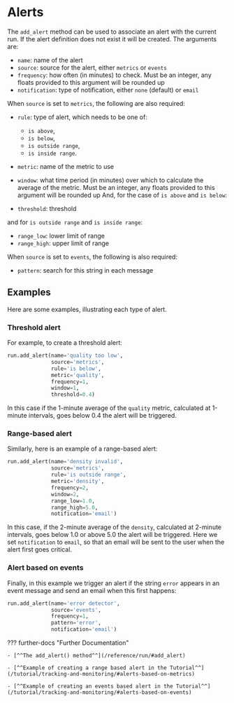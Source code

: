 # Alerts

The `add_alert` method can be used to associate an alert with the current run. If the alert definition does not exist it will
be created. The arguments are:

 * `name`: name of the alert
 * `source`: source for the alert, either `metrics` or `events`
 * `frequency`: how often (in minutes) to check. Must be an integer, any floats provided to this argument will be rounded up
 * `notification`: type of notification, either `none` (default) or `email`

When `source` is set to `metrics`, the following are also required:

 - `rule`: type of alert, which needs to be one of:

    * `is above`,
    * `is below`,
    * `is outside range`,
    * `is inside range`.

 - `metric`: name of the metric to use
 - `window`: what time period (in minutes) over which to calculate the average of the metric. Must be an integer, any floats provided to this argument will be rounded up
And, for the case of `is above` and `is below`:

 * `threshold`: threshold

and for `is outside range` and `is inside range`:

 * `range_low`: lower limit of range
 * `range_high`: upper limit of range

When `source` is set to `events`, the following is also required:

* `pattern`: search for this string in each message

## Examples

Here are some examples, illustrating each type of alert.

### Threshold alert

For example, to create a threshold alert:
``` py
run.add_alert(name='quality too low',
              source='metrics',
              rule='is below',
              metric='quality',
              frequency=1,
              window=1,
              threshold=0.4)
```
In this case if the 1-minute average of the `quality` metric, calculated at 1-minute intervals, goes below 0.4 the alert will be triggered.

### Range-based alert

Similarly, here is an example of a range-based alert:
``` py
run.add_alert(name='density invalid',
              source='metrics',
              rule='is outside range',
              metric='density',
              frequency=2,
              window=2,
              range_low=1.0,
              range_high=5.0,
              notification='email')
```
In this case, if the 2-minute average of the `density`, calculated at 2-minute intervals, goes below 1.0 or above 5.0 the alert will be triggered.
Here we set `notification` to `email`, so that an email will be sent to the user when the alert first goes critical.

### Alert based on events

Finally, in this example we trigger an alert if the string `error` appears in an event message and send an email when this first happens:
``` py
run.add_alert(name='error detector',
              source='events',
              frequency=1,
              pattern='error',
              notification='email')
```
??? further-docs "Further Documentation"

    - [^^The add_alert() method^^](/reference/run/#add_alert)

    - [^^Example of creating a range based alert in the Tutorial^^](/tutorial/tracking-and-monitoring/#alerts-based-on-metrics)
    
    - [^^Example of creating an events based alert in the Tutorial^^](/tutorial/tracking-and-monitoring/#alerts-based-on-events)